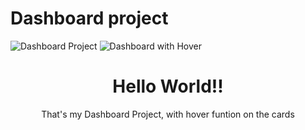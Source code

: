 # Dashboard project
![Dashboard Project](https://user-images.githubusercontent.com/126415306/222863121-427c5d56-062a-4a42-8c75-2b51166697e3.png)
![Dashboard with Hover](https://user-images.githubusercontent.com/126415306/222863169-57a09b40-30a2-4f54-9ae6-dea8111cc245.png)
<h1 align="center">Hello World!! </h1>
<p align="center">  That's my Dashboard Project, with hover funtion on the cards </p>
